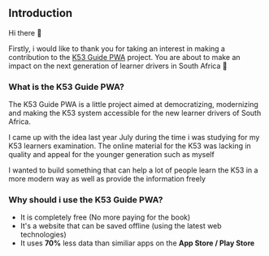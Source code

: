 ## Introduction

Hi there :wave:

Firstly, i would like to thank you for taking an interest in making a contribution to the [K53 Guide PWA](https://www.k53guide.co.za) project. You are about to make an impact on the next generation of learner drivers in South Africa :muscle:

### What is the K53 Guide PWA?

The K53 Guide PWA is a little project aimed at democratizing, modernizing and making the K53 system accessible for the new learner drivers of South Africa. 

I came up with the idea last year July during the time i was studying for my K53 learners examination. The online material for the K53 was lacking in quality and appeal for the younger generation such as myself

I wanted to build something that can help a lot of people learn the K53 in a more modern way as well as provide the information freely

### Why should i use the K53 Guide PWA?

* It is completely free (No more paying for the book)
* It's a website that can be saved offline (using the latest web technologies)
* It uses **70%** less data than similiar apps on the **App Store / Play Store**